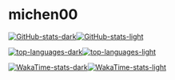 # michen00

[![GitHub-stats-dark](https://github-readme-stats.vercel.app/api?username=michen00&show=reviews,discussions_started,discussions_answered,prs_merged,prs_merged_percentage&show_icons=true&include_all_commits=true&theme=nightowl#gh-dark-mode-only)![GitHub-stats-light](https://github-readme-stats.vercel.app/api?username=michen00&show=reviews,discussions_started,discussions_answered,prs_merged,prs_merged_percentage&show_icons=true&include_all_commits=true&theme=transparent#gh-light-mode-only)](https://github.com/anuraghazra/github-readme-stats)

[![top-languages-dark](https://github-readme-stats.vercel.app/api/top-langs/?username=michen00&size_weight=0.5&count_weight=0.5&layout=compact)![top-languages-light](https://github-readme-stats.vercel.app/api/top-langs/?username=michen00&size_weight=0.5&count_weight=0.5&layout=compact&theme=transparent#gh-light-mode-only)]((https://github.com/anuraghazra/github-readme-stats))

[![WakaTime-stats-dark](https://github-readme-stats.vercel.app/api/wakatime?username=b8880cff-94eb-4038-b5d6-45a81cd5c739&layout=compact&theme=nightowl#gh-dark-mode-only)![WakaTime-stats-light](https://github-readme-stats.vercel.app/api/wakatime?username=b8880cff-94eb-4038-b5d6-45a81cd5c739&layout=compact&theme=transparent#gh-light-mode-only)](https://github.com/anuraghazra/github-readme-stats?tab=readme-ov-file#wakatime-stats-card)
